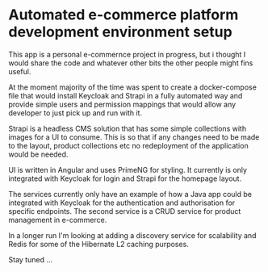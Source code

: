 # Automated e-commerce platform development environment setup

This app is a personal e-commernce project in progress, but i thought I would share the code and whatever other bits the other people might fins useful. 

At the moment majority of the time was spent to create a docker-compose file that would install Keycloak and Strapi in a fully automated way and provide simple users and permission mappings that would allow any developer to just pick up and run with it. 

Strapi is a headless CMS solution that has some simple collections with images for a UI to consume. This is so that if any changes need to be made to the layout, product collections etc no redeployment of the application would be needed. 

UI is written in Angular and uses PrimeNG for styling. It currently is only integrated with Keycloak for login and Strapi for the homepage layout. 

The services currently only have an example of how a Java app could be integrated with Keycloak for the authentication and authorisation for specific endpoints. The second service is a CRUD service for product management in e-commerce. 

In a longer run I'm looking at adding a discovery service for scalability and Redis for some of the Hibernate L2 caching purposes. 

Stay tuned ...
